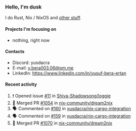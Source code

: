 ### Hello, I'm dusk

I do Rust, Nix / NixOS and [other stuff](https://gaze.systems/).

#### Projects I'm focusing on

- nothing, right now

#### Contacts

- Discord: yusdacra
- E-mail: y.bera003.06@pm.me
- LinkedIn: https://www.linkedin.com/in/yusuf-bera-ertan

#### Recent activity

<!--START_SECTION:activity-->
1. ❗ Opened issue [#11](https://github.com/Shiva-Shadowsong/loggie/issues/11) in [Shiva-Shadowsong/loggie](https://github.com/Shiva-Shadowsong/loggie)
2. 🎉 Merged PR [#1054](https://github.com/nix-community/dream2nix/pull/1054) in [nix-community/dream2nix](https://github.com/nix-community/dream2nix)
3. 🗣 Commented on [#160](https://github.com/yusdacra/nix-cargo-integration/pull/160#issuecomment-2469354756) in [yusdacra/nix-cargo-integration](https://github.com/yusdacra/nix-cargo-integration)
4. 🗣 Commented on [#159](https://github.com/yusdacra/nix-cargo-integration/issues/159#issuecomment-2469349470) in [yusdacra/nix-cargo-integration](https://github.com/yusdacra/nix-cargo-integration)
5. 🎉 Merged PR [#1070](https://github.com/nix-community/dream2nix/pull/1070) in [nix-community/dream2nix](https://github.com/nix-community/dream2nix)
<!--END_SECTION:activity-->
